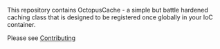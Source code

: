 This repository contains OctopusCache - a simple but battle hardened caching class that is designed to be registered once globally in your IoC container.

Please see [Contributing](CONTRIBUTING.md)

